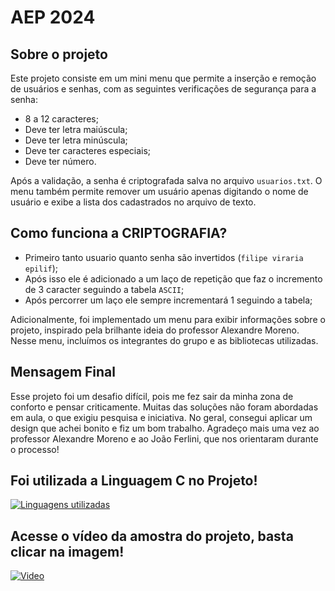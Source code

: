 # AEP 2024

## Sobre o projeto

Este projeto consiste em um mini menu que permite a inserção e remoção de usuários e senhas, com as seguintes verificações de segurança para a senha:

- 8 a 12 caracteres;
- Deve ter letra maiúscula;
- Deve ter letra minúscula;
- Deve ter caracteres especiais;
- Deve ter número.

Após a validação, a senha é criptografada salva no arquivo `usuarios.txt`. O menu também permite remover um usuário apenas digitando o nome de usuário e exibe a lista dos cadastrados no arquivo de texto.

## Como funciona a CRIPTOGRAFIA?
- Primeiro tanto usuario quanto senha são invertidos (`filipe viraria epilif`);
- Após isso ele é adicionado a um laço de repetição que faz o incremento de 3 caracter seguindo a tabela `ASCII`;
- Após percorrer um laço ele sempre incrementará 1 seguindo a tabela;

Adicionalmente, foi implementado um menu para exibir informações sobre o projeto, inspirado pela brilhante ideia do professor Alexandre Moreno. Nesse menu, incluímos os integrantes do grupo e as bibliotecas utilizadas.

## Mensagem Final

Esse projeto foi um desafio difícil, pois me fez sair da minha zona de conforto e pensar criticamente. Muitas das soluções não foram abordadas em aula, o que exigiu pesquisa e iniciativa. No geral, consegui aplicar um design que achei bonito e fiz um bom trabalho. Agradeço mais uma vez ao professor Alexandre Moreno e ao João Ferlini, que nos orientaram durante o processo!


## Foi utilizada a Linguagem C no Projeto!
[![Linguagens utilizadas](https://i.imgur.com/zd6KOy3.png)](https://youtu.be/7812yUSJsu8)


##       Acesse o vídeo da amostra do projeto, basta clicar na imagem!
[![Video](https://i.imgur.com/kj5Y1YK.png)](https://youtu.be/7812yUSJsu8)


